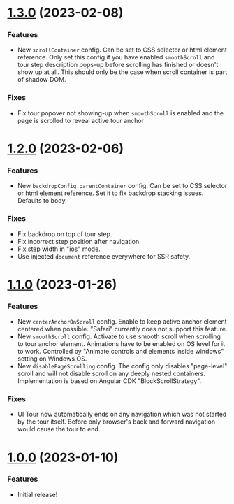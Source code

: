 <a name="1.3.0"></a>

# [1.3.0](https://github.com/hakimio/ngx-ui-tour) (2023-02-08)

### Features
- New `scrollContainer` config. Can be set to CSS selector or html element reference. Only set this config if you have
  enabled `smoothScroll` and tour step description pops-up before scrolling has finished or doesn't show up at all.
  This should only be the case when scroll container is part of shadow DOM.

### Fixes
- Fix tour popover not showing-up when `smoothScroll` is enabled and the page is scrolled to reveal active tour anchor

<a name="1.2.0"></a>

# [1.2.0](https://github.com/hakimio/ngx-ui-tour) (2023-02-06)

### Features
- New `backdropConfig.parentContainer` config. Can be set to CSS selector or html element reference. Set it to fix
  backdrop stacking issues. Defaults to body.

### Fixes
- Fix backdrop on top of tour step.
- Fix incorrect step position after navigation.
- Fix step width in "ios" mode.
- Use injected `document` reference everywhere for SSR safety.

<a name="1.1.0"></a>

# [1.1.0](https://github.com/hakimio/ngx-ui-tour) (2023-01-26)

### Features
- New `centerAnchorOnScroll` config. Enable to keep active anchor element centered when possible. "Safari" currently
  does not support this feature.
- New `smoothScroll` config. Activate to use smooth scroll when scrolling to tour anchor element. Animations have to be
  enabled on OS level for it to work. Controlled by "Animate controls and elements inside windows" setting on Windows OS.
- New `disablePageScrolling` config. The config only disables "page-level" scroll and will not disable scroll on 
any deeply nested containers. Implementation is based on Angular CDK "BlockScrollStrategy".

### Fixes
- UI Tour now automatically ends on any navigation which was not started by the tour itself. Before only browser's back
  and forward navigation would cause the tour to end.

<a name="1.0.0"></a>

# [1.0.0](https://github.com/hakimio/ngx-ui-tour) (2023-01-10)

### Features

- Initial release!
